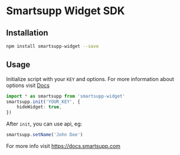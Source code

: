 # Smartsupp Widget SDK

## Installation

```bash
npm install smartsupp-widget --save
```

## Usage

Initialize script with your `KEY` and options. For more information about options visit [Docs](https://docs.smartsupp.com/chat-box/configuration/)

```typescript
import * as smartsupp from 'smartsupp-widget'
smartsupp.init('YOUR_KEY', {
    hideWidget: true,
})
```

After `init`, you can use api, eg:

```typescript
smartsupp.setName('John Doe')
```

For more info visit https://docs.smartsupp.com
